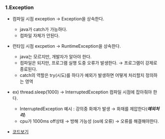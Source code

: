 ### 1.Exception
- 컴파일 시점 exception → Exception을 상속한다.
    - java가 catch가 가능하다.
    - 컴파일 자체가 안된다.
- 런타임 시점 excpetion → RuntimeException을 상속한다.
    - java는 모르지만, 개발자가 알아야 한다.
    - 컴파일은 되지만, 프로그램 실행 도중 오류가 발생한다. → 프로그램이 강제로 종료된다.
    - catch의 역할은 try(시도)를 하다가 예외가 발생하면 어떻게 처리할지 정의하는 영역

- ex) thread.sleep(1000) → InterruptedException 컴파일 시점에 잡아줘야 한다.
    - InterruptedException 예시 : 강의중 화재가 발생 → 화재를 제압한다(***예외처리***)
    - cpu가 1000ms off상태 → 방해 가능성 (os에 오류) → 오류를 해결해야한다.

- [코드보기](https://github.com/GyeomFka/java-dare/blob/master/src/main/java/ch07/ExceptionEx01.java)
